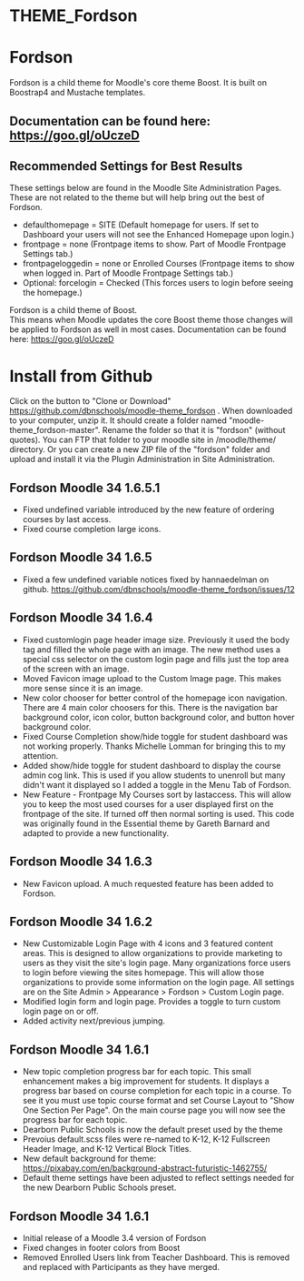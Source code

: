 THEME_Fordson
===========

# Fordson

Fordson is a child theme for Moodle's core theme Boost.
It is built on Boostrap4 and Mustache templates.

## Documentation can be found here: https://goo.gl/oUczeD

## Recommended Settings for Best Results
These settings below are found in the Moodle Site Administration Pages.  These are not related to the theme but will help bring out the best of Fordson.  

* defaulthomepage = SITE (Default homepage for users.  If set to Dashboard your users will not see the Enhanced Homepage upon login.)
* frontpage = none (Frontpage items to show. Part of Moodle Frontpage Settings tab.)
* frontpageloggedin = none or Enrolled Courses (Frontpage items to show when logged in. Part of Moodle Frontpage Settings tab.)
* Optional: forcelogin = Checked (This forces users to login before seeing the homepage.)

Fordson is a child theme of Boost.  
This means when Moodle updates the core Boost theme those changes will be applied to Fordson as well in most cases.
Documentation can be found here: https://goo.gl/oUczeD

# Install from Github
Click on the button to "Clone or Download" https://github.com/dbnschools/moodle-theme_fordson . When downloaded to your computer, unzip it. It should create a folder named "moodle-theme_fordson-master". Rename the folder so that it is "fordson" (without quotes). You can FTP that folder to your moodle site in /moodle/theme/ directory. Or you can create a new ZIP file of the "fordson" folder and upload and install it via the Plugin Administration in Site Administration.

## Fordson Moodle 34 1.6.5.1
* Fixed undefined variable introduced by the new feature of ordering courses by last access.
* Fixed course completion large icons.

## Fordson Moodle 34 1.6.5
* Fixed a few undefined variable notices fixed by hannaedelman on github.  https://github.com/dbnschools/moodle-theme_fordson/issues/12

## Fordson Moodle 34 1.6.4
* Fixed customlogin page header image size.  Previously it used the body tag and filled the whole page with an image.  The new method uses a special css selector on the custom login page and fills just the top area of the screen with an image.
* Moved Favicon image upload to the Custom Image page.  This makes more sense since it is an image.
* New color chooser for better control of the homepage icon navigation.  There are 4 main color choosers for this.  There is the navigation bar background color, icon color, button background color, and button hover background color.  
* Fixed Course Completion show/hide toggle for student dashboard was not working properly.  Thanks Michelle Lomman for bringing this to my attention.
* Added show/hide toggle for student dashboard to display the course admin cog link.  This is used if you allow students to unenroll but many didn't want it displayed so I added a toggle in the Menu Tab of Fordson. 
* New Feature - Frontpage My Courses sort by lastaccess.  This will allow you to keep the most used courses for a user displayed first on the frontpage of the site.  If turned off then normal sorting is used. This code was originally found in the Essential theme by Gareth Barnard and adapted to provide a new functionality.

## Fordson Moodle 34 1.6.3
* New Favicon upload.  A much requested feature has been added to Fordson.  

## Fordson Moodle 34 1.6.2
* New Customizable Login Page with 4 icons and 3 featured content areas.  This is designed to allow organizations to provide marketing to users as they visit the site's login page.  Many organizations force users to login before viewing the sites homepage.  This will allow those organizations to provide some information on the login page.  All settings are on the Site Admin > Appearance > Fordson > Custom Login page.
* Modified login form and login page.  Provides a toggle to turn custom login page on or off.
* Added activity next/previous jumping.

## Fordson Moodle 34 1.6.1
* New topic completion progress bar for each topic.  This small enhancement makes a big improvement for students.  It displays a progress bar based on course completion for each topic in a course.  To see it you must use topic course format and set Course Layout to "Show One Section Per Page".  On the main course page you will now see the progress bar for each topic.
* Dearborn Public Schools is now the default preset used by the theme
* Prevoius default.scss files were re-named to K-12, K-12 Fullscreen Header Image, and K-12 Vertical Block Titles.  
* New default background for theme: https://pixabay.com/en/background-abstract-futuristic-1462755/
* Default theme settings have been adjusted to reflect settings needed for the new Dearborn Public Schools preset.

## Fordson Moodle 34 1.6.1
* Initial release of a Moodle 3.4 version of Fordson
* Fixed changes in footer colors from Boost
* Removed Enrolled Users link from Teacher Dashboard. This is removed and replaced with Participants as they have merged.